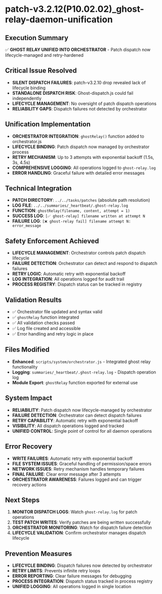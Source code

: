 # patch-v3.2.12(P10.02.02)_ghost-relay-daemon-unification

## Execution Summary
✅ **GHOST RELAY UNIFIED INTO ORCHESTRATOR** - Patch dispatch now lifecycle-managed and retry-hardened

## Critical Issue Resolved
- **SILENT DISPATCH FAILURES**: patch-v3.2.10 drop revealed lack of lifecycle binding
- **STANDALONE DISPATCH RISK**: Ghost-dispatch.js could fail independently
- **LIFECYCLE MANAGEMENT**: No oversight of patch dispatch operations
- **RELIABILITY GAPS**: Dispatch failures not detected by orchestrator

## Unification Implementation
- **ORCHESTRATOR INTEGRATION**: `ghostRelay()` function added to orchestrator.js
- **LIFECYCLE BINDING**: Patch dispatch now managed by orchestrator process
- **RETRY MECHANISM**: Up to 3 attempts with exponential backoff (1.5s, 3s, 4.5s)
- **COMPREHENSIVE LOGGING**: All operations logged to `ghost-relay.log`
- **ERROR HANDLING**: Graceful failure with detailed error messages

## Technical Integration
- **PATCH DIRECTORY**: `../../tasks/patches` (absolute path resolution)
- **LOG FILE**: `../../summaries/_heartbeat/.ghost-relay.log`
- **FUNCTION**: `ghostRelay(filename, content, attempt = 1)`
- **SUCCESS LOG**: `[✅ ghost-relay] filename written at attempt N`
- **FAILURE LOG**: `[❌ ghost-relay fail] filename attempt N: error_message`

## Safety Enforcement Achieved
- **LIFECYCLE MANAGEMENT**: Orchestrator controls patch dispatch lifecycle
- **FAILURE DETECTION**: Orchestrator can detect and respond to dispatch failures
- **RETRY LOGIC**: Automatic retry with exponential backoff
- **LOG INTEGRATION**: All operations logged for audit trail
- **PROCESS REGISTRY**: Dispatch status can be tracked in registry

## Validation Results
- ✅ Orchestrator file updated and syntax valid
- ✅ `ghostRelay` function integrated
- ✅ All validation checks passed
- ✅ Log file created and accessible
- ✅ Error handling and retry logic in place

## Files Modified
- **Enhanced**: `scripts/system/orchestrator.js` - Integrated ghost relay functionality
- **Logging**: `summaries/_heartbeat/.ghost-relay.log` - Dispatch operation log
- **Module Export**: `ghostRelay` function exported for external use

## System Impact
- **RELIABILITY**: Patch dispatch now lifecycle-managed by orchestrator
- **FAILURE DETECTION**: Orchestrator can detect dispatch failures
- **RETRY CAPABILITY**: Automatic retry with exponential backoff
- **VISIBILITY**: All dispatch operations logged and tracked
- **UNIFIED CONTROL**: Single point of control for all daemon operations

## Error Recovery
- **WRITE FAILURES**: Automatic retry with exponential backoff
- **FILE SYSTEM ISSUES**: Graceful handling of permission/space errors
- **NETWORK ISSUES**: Retry mechanism handles temporary failures
- **FINAL FAILURE**: Clear error message after 3 attempts
- **ORCHESTRATOR AWARENESS**: Failures logged and can trigger recovery actions

## Next Steps
1. **MONITOR DISPATCH LOGS**: Watch `ghost-relay.log` for patch operations
2. **TEST PATCH WRITES**: Verify patches are being written successfully
3. **ORCHESTRATOR MONITORING**: Watch for dispatch failure detection
4. **LIFECYCLE VALIDATION**: Confirm orchestrator manages dispatch lifecycle

## Prevention Measures
- **LIFECYCLE BINDING**: Dispatch failures now detected by orchestrator
- **RETRY LIMITS**: Prevents infinite retry loops
- **ERROR REPORTING**: Clear failure messages for debugging
- **PROCESS INTEGRATION**: Dispatch status tracked in process registry
- **UNIFIED LOGGING**: All operations logged in single location 
